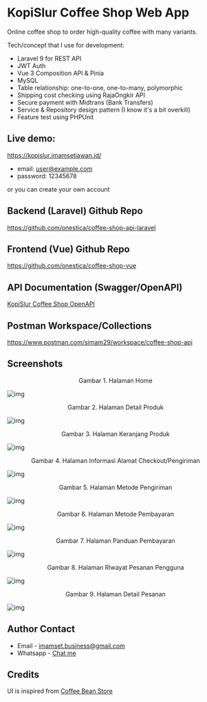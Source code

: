 # KopiSlur Coffee Shop Web App
Online coffee shop to order high-quality coffee with many variants.

Tech/concept that I use for development:

* Laravel 9 for REST API
* JWT Auth
* Vue 3 Composition API & Pinia
* MySQL
* Table relationship: one-to-one, one-to-many, polymorphic
* Shipping cost checking using RajaOngkir API
* Secure payment with Midtrans (Bank Transfers)
* Service & Repository design pattern (I know it's a bit overkill)
* Feature test using PHPUnit

## Live demo:

https://kopislur.imamsetiawan.id/

* email: user@example.com
* password: 12345678

or you can create your own account

## Backend (Laravel) Github Repo
https://github.com/onestica/coffee-shop-api-laravel

## Frontend (Vue) Github Repo
https://github.com/onestica/coffee-shop-vue

## API Documentation (Swagger/OpenAPI)
[KopiSlur Coffee Shop OpenAPI](https://github.com/onestica/coffee-shop-app-showcase/blob/master/kopislur-coffee-shop-openapi.yml)

## Postman Workspace/Collections
https://www.postman.com/simam29/workspace/coffee-shop-api

## Screenshots

<p style="text-align: center;">Gambar 1. Halaman Home</p>

![img](https://github.com/onestica/coffee-shop-app-showcase/blob/master/screenshots/shop_page.png?raw=true)

<p style="text-align: center;">Gambar 2. Halaman Detail Produk</p>

![img](https://github.com/onestica/coffee-shop-app-showcase/blob/master/screenshots/product_page.png?raw=true)

<p style="text-align: center;">Gambar 3. Halaman Keranjang Produk</p>

![img](https://github.com/onestica/coffee-shop-app-showcase/blob/master/screenshots/cart_page.png?raw=true)

<p style="text-align: center;">Gambar 4. Halaman Informasi Alamat Checkout/Pengiriman</p>

![img](https://github.com/onestica/coffee-shop-app-showcase/blob/master/screenshots/checkout_page.png?raw=true)

<p style="text-align: center;">Gambar 5. Halaman Metode Pengiriman</p>

![img](https://github.com/onestica/coffee-shop-app-showcase/blob/master/screenshots/shipping_page.png?raw=true)

<p style="text-align: center;">Gambar 6. Halaman Metode Pembayaran</p>

![img](https://github.com/onestica/coffee-shop-app-showcase/blob/master/screenshots/payment_page.png?raw=true)

<p style="text-align: center;">Gambar 7. Halaman Panduan Pembayaran</p>

![img](https://github.com/onestica/coffee-shop-app-showcase/blob/master/screenshots/payment_instruction_page.png?raw=true)

<p style="text-align: center;">Gambar 8. Halaman RIwayat Pesanan Pengguna</p>

![img](https://github.com/onestica/coffee-shop-app-showcase/blob/master/screenshots/order_history_page.png?raw=true)

<p style="text-align: center;">Gambar 9. Halaman Detail Pesanan</p>

![img](https://github.com/onestica/coffee-shop-app-showcase/blob/master/screenshots/order_detail_page.png?raw=true)

## Author Contact

- Email - [imamset.business@gmail.com](mailto:imamset.business@gmail.com)
- Whatsapp - [Chat me](https://wa.me/6282242510043)
<!-- - Website - [Imam Setiawan](https://imamsetiawan.id) -->

## Credits
UI is inspired from [Coffee Bean Store](https://store.coffeebean.com/)
